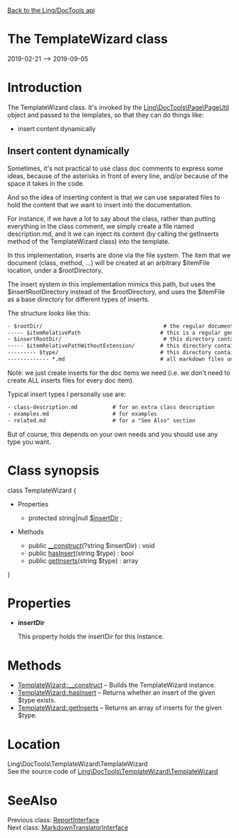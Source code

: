 [Back to the Ling/DocTools api](https://github.com/lingtalfi/DocTools/blob/master/doc/api/Ling/DocTools.md)



The TemplateWizard class
================
2019-02-21 --> 2019-09-05






Introduction
============

The TemplateWizard class.
It's invoked by the [Ling\DocTools\Page\PageUtil](https://github.com/lingtalfi/DocTools/blob/master/doc/api/Ling/DocTools/Page/PageUtil.md) object and passed to the templates, so that they can
do things like:

- insert content dynamically


Insert content dynamically
-------------------------
Sometimes, it's not practical to use class doc comments to express some ideas, because of the asterisks in front
of every line, and/or because of the space it takes in the code.

And so the idea of inserting content is that we can use separated files to hold the content that we want to insert
into the documentation.

For instance, if we have a lot to say about the class, rather than putting everything in the class comment,
we simply create a file named description.md, and it we can inject its content (by calling the getInserts method
of the TemplateWizard class) into the template.


In this implementation, inserts are done via the file system.
The item that we document (class, method, ...) will be created at an arbitrary $itemFile location, under a $rootDirectory.

The insert system in this implementation mimics this path, but uses the $insertRootDirectory instead of the $rootDirectory,
and uses the $itemFile as a base directory for different types of inserts.

The structure looks like this:

```txt
- $rootDir/                                      # the regular documentation items are created under this directory
----- $itemRelativePath                         # this is a regular generated documentation item (class, method, ...)
- $insertRootDir/                                # this directory contains all our inserts, it mimics the $rootDir structure
----- $itemRelativePathWithoutExtension/        # this directory contains the potential inserts for the $itemRelativePath doc item in particular
--------- $type/                                # this directory contains all inserts of type $type for the $itemRelativePath doc item in particular
------------- *.md                              # all markdown files under this directory, recursively, are insert files of type $type for the $itemRelativePath doc item in particular
```


Note: we just create inserts for the doc items we need (i.e. we don't need to create ALL inserts files for every doc item).




Typical insert types I personally use are:

```txt
- class-description.md           # for an extra class description
- examples.md                    # for examples
- related.md                     # for a "See Also" section
```


But of course, this depends on your own needs and you should use any type you want.



Class synopsis
==============


class <span class="pl-k">TemplateWizard</span>  {

- Properties
    - protected string|null [$insertDir](#property-insertDir) ;

- Methods
    - public [__construct](https://github.com/lingtalfi/DocTools/blob/master/doc/api/Ling/DocTools/TemplateWizard/TemplateWizard/__construct.md)(?string $insertDir) : void
    - public [hasInsert](https://github.com/lingtalfi/DocTools/blob/master/doc/api/Ling/DocTools/TemplateWizard/TemplateWizard/hasInsert.md)(string $type) : bool
    - public [getInserts](https://github.com/lingtalfi/DocTools/blob/master/doc/api/Ling/DocTools/TemplateWizard/TemplateWizard/getInserts.md)(string $type) : array

}




Properties
=============

- <span id="property-insertDir"><b>insertDir</b></span>

    This property holds the insertDir for this instance.
    
    



Methods
==============

- [TemplateWizard::__construct](https://github.com/lingtalfi/DocTools/blob/master/doc/api/Ling/DocTools/TemplateWizard/TemplateWizard/__construct.md) &ndash; Builds the TemplateWizard instance.
- [TemplateWizard::hasInsert](https://github.com/lingtalfi/DocTools/blob/master/doc/api/Ling/DocTools/TemplateWizard/TemplateWizard/hasInsert.md) &ndash; Returns whether an insert of the given $type exists.
- [TemplateWizard::getInserts](https://github.com/lingtalfi/DocTools/blob/master/doc/api/Ling/DocTools/TemplateWizard/TemplateWizard/getInserts.md) &ndash; Returns an array of inserts for the given $type.





Location
=============
Ling\DocTools\TemplateWizard\TemplateWizard<br>
See the source code of [Ling\DocTools\TemplateWizard\TemplateWizard](https://github.com/lingtalfi/DocTools/blob/master/TemplateWizard/TemplateWizard.php)



SeeAlso
==============
Previous class: [ReportInterface](https://github.com/lingtalfi/DocTools/blob/master/doc/api/Ling/DocTools/Report/ReportInterface.md)<br>Next class: [MarkdownTranslatorInterface](https://github.com/lingtalfi/DocTools/blob/master/doc/api/Ling/DocTools/Translator/MarkdownTranslatorInterface.md)<br>
